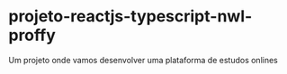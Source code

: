 # projeto-reactjs-typescript-nwl-proffy
Um projeto onde vamos desenvolver uma plataforma de estudos onlines
